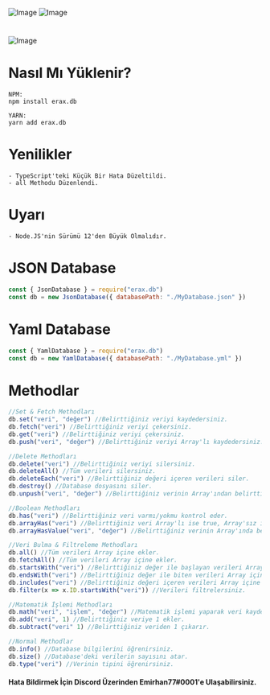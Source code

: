 ![Image](https://img.shields.io/npm/v/erax.db?color=%2351F9C0&label=erax.db) 
![Image](https://img.shields.io/npm/dt/erax.db.svg?color=%2351FC0&maxAge=3600) 
#
![Image](https://nodei.co/npm/erax.db.png?downloads=true&downloadRank=true&stars=true)

# Nasıl Mı Yüklenir?
```npm
NPM:
npm install erax.db

YARN:
yarn add erax.db
```

# Yenilikler
```npm
- TypeScript'teki Küçük Bir Hata Düzeltildi.
- all Methodu Düzenlendi. 
```

# Uyarı
```npm
- Node.JS'nin Sürümü 12'den Büyük Olmalıdır.
```

# JSON Database
```js
const { JsonDatabase } = require("erax.db")
const db = new JsonDatabase({ databasePath: "./MyDatabase.json" })
```

# Yaml Database
```js
const { YamlDatabase } = require("erax.db")
const db = new YamlDatabase({ databasePath: "./MyDatabase.yml" })
```

# Methodlar
```js
//Set & Fetch Methodları
db.set("veri", "değer") //Belirttiğiniz veriyi kaydedersiniz.
db.fetch("veri") //Belirttiğiniz veriyi çekersiniz.
db.get("veri") //Belirttiğiniz veriyi çekersiniz.
db.push("veri", "değer") //Belirttiğiniz veriyi Array'lı kaydedersiniz.

//Delete Methodları
db.delete("veri") //Belirttiğiniz veriyi silersiniz.
db.deleteAll() //Tüm verileri silersiniz.
db.deleteEach("veri") //Belirttiğiniz değeri içeren verileri siler.
db.destroy() //Database dosyasını siler.
db.unpush("veri", "değer") //Belirttiğiniz verinin Array'ından belirttiğiniz değeri siler.

//Boolean Methodları
db.has("veri") //Belirttiğiniz veri varmı/yokmu kontrol eder.
db.arrayHas("veri") //Belirttiğiniz veri Array'lı ise true, Array'sız ise false olarak cevap verir.
db.arrayHasValue("veri", "değer") //Belirttiğiniz verinin Array'ında belirttiğiniz değer varmı/yokmu kontrol eder.

//Veri Bulma & Filtreleme Methodları
db.all() //Tüm verileri Array içine ekler.
db.fetchAll() //Tüm verileri Array içine ekler.
db.startsWith("veri") //Belirttiğiniz değer ile başlayan verileri Array içine ekler.
db.endsWith("veri") //Belirttiğiniz değer ile biten verileri Array içine ekler.
db.includes("veri") //Belirttiğiniz değeri içeren verileri Array içine ekler.
db.filter(x => x.ID.startsWith("veri")) //Verileri filtrelersiniz.

//Matematik İşlemi Methodları
db.math("veri", "işlem", "değer") //Matematik işlemi yaparak veri kaydedersiniz.
db.add("veri", 1) //Belirttiğiniz veriye 1 ekler.
db.subtract("veri" 1) //Belirttiğiniz veriden 1 çıkarır.

//Normal Methodlar
db.info() //Database bilgilerini öğrenirsiniz.
db.size() //Database'deki verilerin sayısını atar.
db.type("veri") //Verinin tipini öğrenirsiniz.
```

#### Hata Bildirmek İçin Discord Üzerinden Emirhan77#0001'e Ulaşabilirsiniz.
